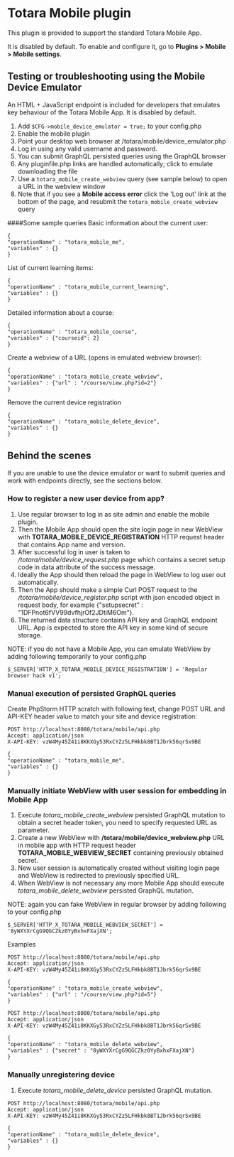 # Totara Mobile plugin

This plugin is provided to support the standard Totara Mobile App. 

It is disabled by default. To enable and configure it, go to __Plugins > Mobile > Mobile settings__. 

## Testing or troubleshooting using the Mobile Device Emulator

An HTML + JavaScript endpoint is included for developers that emulates key behaviour of the Totara Mobile App. It is disabled by default.

1. Add `$CFG->mobile_device_emulator = true;` to your config.php
2. Enable the mobile plugin
2. Point your desktop web browser at /totara/mobile/device_emulator.php
3. Log in using any valid username and password.
4. You can submit GraphQL persisted queries using the GraphQL browser
5. Any pluginfile.php links are handled automatically; click to emulate downloading the file
6. Use a `totara_mobile_create_webview` query (see sample below) to open a URL in the webview window
7. Note that if you see a __Mobile access error__ click the 'Log out' link at the bottom of the page, and resubmit the `totara_mobile_create_webview` query

####Some sample queries
Basic information about the current user:
```
{
"operationName" : "totara_mobile_me",
"variables" : {}
}
```
List of current learning items:
```
{
"operationName" : "totara_mobile_current_learning",
"variables" : {}
}
```
Detailed information about a course:
```
{
"operationName" : "totara_mobile_course",
"variables" : {"courseid": 2}
}
```
Create a webview of a URL (opens in emulated webview browser):
```
{
"operationName" : "totara_mobile_create_webview",
"variables" : {"url" : "/course/view.php?id=2"}
}
```
Remove the current device registration
```
{
"operationName" : "totara_mobile_delete_device",
"variables" : {}
}
```

## Behind the scenes

If you are unable to use the device emulator or want to submit queries and work with endpoints directly, see the sections below.

### How to register a new user device from app?

1. Use regular browser to log in as site admin and enable the mobile plugin.
2. Then the Mobile App should open the site login page in new WebView with __TOTARA_MOBILE_DEVICE_REGISTRATION__ HTTP request header that contains App name and version.
3. After successful log in user is taken to _/totara/mobile/device_request.php_ page which contains a secret setup code in data attribute of the success message.
4. Ideally the App should then reload the page in WebView to log user out automatically.
5. Then the App should make a simple Curl POST request to the _/totara/mobile/device_register.php_ script with json encoded object in request body, for example {"setupsecret" : "1DFPnot6fVV99dvfhjrOf2JDtiM6Om"}.
6. The returned data structure contains API key and GraphQL endpoint URL. App is expected to store the API key in some kind of secure storage.

NOTE: if you do not have a Mobile App, you can emulate WebView by adding following temporarily to your config.php
```
$_SERVER['HTTP_X_TOTARA_MOBILE_DEVICE_REGISTRATION'] = 'Regular browser hack v1';
``` 

### Manual execution of persisted GraphQL queries

Create PhpStorm HTTP scratch with following text, change POST URL and API-KEY header value to match your site and device registration:  

```
POST http://localhost:8080/totara/mobile/api.php
Accept: application/json
X-API-KEY: vzW4My45Z41i8KKXGy53RxCYZz5LFHkbk8BT1Jbrk56qrSx9BE

{
"operationName" : "totara_mobile_me",
"variables" : {}
}

```

### Manually initiate WebView with user session for embedding in Mobile App

1. Execute _totara_mobile_create_webview_ persisted GraphQL mutation to obtain a secret header token, you need to specify requested URL as parameter.
2. Create a new WebView with __/totara/mobile/device_webview.php__ URL in mobile app with HTTP request header __TOTARA_MOBILE_WEBVIEW_SECRET__ containing previously obtained secret.
3. New user session is automatically created without visiting login page and WebView is redirected to previously specified URL.
4. When WebView is not necessary any more Mobile App should execute _totara_mobile_delete_webview_ persisted GraphQL mutation.

NOTE: again you can fake WebView in regular browser by adding following to your config.php
```
$_SERVER['HTTP_X_TOTARA_MOBILE_WEBVIEW_SECRET'] = '8yWXYXrCgG9QGCZkz0YyBxhxFXajXN';
```

Examples

```
POST http://localhost:8080/totara/mobile/api.php
Accept: application/json
X-API-KEY: vzW4My45Z41i8KKXGy53RxCYZz5LFHkbk8BT1Jbrk56qrSx9BE

{
"operationName" : "totara_mobile_create_webview",
"variables" : {"url" : "/course/view.php?id=5"}
}
```

```
POST http://localhost:8080/totara/mobile/api.php
Accept: application/json
X-API-KEY: vzW4My45Z41i8KKXGy53RxCYZz5LFHkbk8BT1Jbrk56qrSx9BE

{
"operationName" : "totara_mobile_delete_webview",
"variables" : {"secret" : "8yWXYXrCgG9QGCZkz0YyBxhxFXajXN"}
}
```

### Manually unregistering device

1. Execute _totara_mobile_delete_device_ persisted GraphQL mutation.

```
POST http://localhost:8080/totara/mobile/api.php
Accept: application/json
X-API-KEY: vzW4My45Z41i8KKXGy53RxCYZz5LFHkbk8BT1Jbrk56qrSx9BE

{
"operationName" : "totara_mobile_delete_device",
"variables" : {}
}
```
